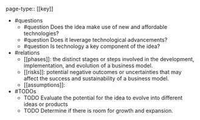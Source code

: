 page-type:: [[key]]
- #questions
	- #question Does the idea make use of new and affordable technologies?
	- #question Does it leverage technological advancements?
	- #question Is technology a key component of the idea?
- #relations
	- [[phases]]: the distinct stages or steps involved in the development, implementation, and evolution of a business model.
	- [[risks]]: potential negative outcomes or uncertainties that may affect the success and sustainability of a business model.
	- [[assumptions]]: 
- #TODOs
	- TODO Evaluate the potential for the idea to evolve into different ideas or products
	- TODO  Determine if there is room for growth and expansion.








































































